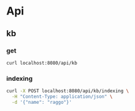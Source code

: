 # Api

## kb

### get

```bash
curl localhost:8080/api/kb
```

### indexing

```bash
curl -X POST localhost:8080/api/kb/indexing \
  -H "Content-Type: application/json" \
  -d '{"name": "raggo"}'
```